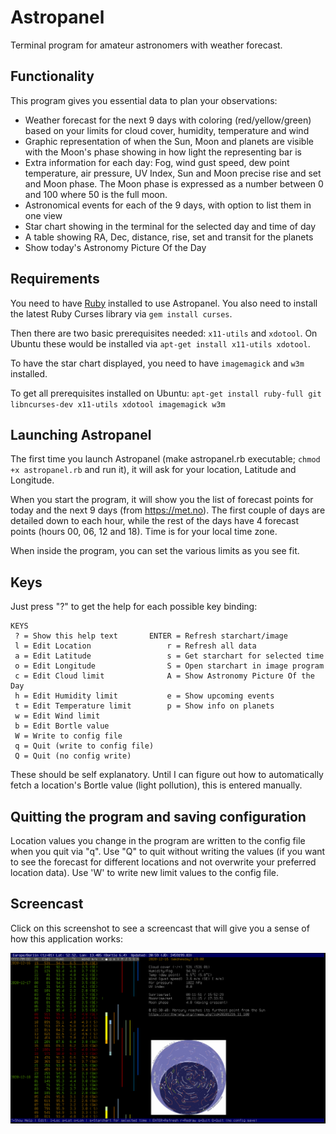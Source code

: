 # Astropanel

Terminal program for amateur astronomers with weather forecast.

## Functionality
This program gives you essential data to plan your observations:

* Weather forecast for the next 9 days with coloring (red/yellow/green) based
  on your limits for cloud cover, humidity, temperature and wind
* Graphic representation of when the Sun, Moon and planets are visible
  with the Moon's phase showing in how light the representing bar is
* Extra information for each day: Fog, wind gust speed, dew point temperature,
  air pressure, UV Index, Sun and Moon precise rise and set and Moon phase.
  The Moon phase is expressed as a number between 0 and 100 where 50 is the
  full moon.
* Astronomical events for each of the 9 days, with option to list them in one
  view
* Star chart showing in the terminal for the selected day and time of day
* A table showing RA, Dec, distance, rise, set and transit for the planets
* Show today's Astronomy Picture Of the Day

## Requirements
You need to have [Ruby](https://www.ruby-lang.org/en/) installed to use Astropanel.
You also need to install the latest Ruby Curses library via `gem install curses`.

Then there are two basic prerequisites needed: `x11-utils` and `xdotool`. On
Ubuntu these would be installed via `apt-get install x11-utils xdotool`.

To have the star chart displayed, you need to have `imagemagick` and `w3m` installed.

To get all prerequisites installed on Ubuntu:
`apt-get install ruby-full git libncurses-dev x11-utils xdotool imagemagick w3m`

## Launching Astropanel
The first time you launch Astropanel (make astropanel.rb executable; `chmod +x
astropanel.rb` and run it), it will ask for your location, Latitude and
Longitude.

When you start the program, it will show you the list of forecast points for
today and the next 9 days (from https://met.no). The first couple of days are
detailed down to each hour, while the rest of the days have 4 forecast points
(hours 00, 06, 12 and 18). Time is for your local time zone.

When inside the program, you can set the various limits as you see fit. 

## Keys

Just press "?" to get the help for each possible key binding:

```
KEYS
 ? = Show this help text       ENTER = Refresh starchart/image
 l = Edit Location                 r = Refresh all data
 a = Edit Latitude                 s = Get starchart for selected time
 o = Edit Longitude                S = Open starchart in image program
 c = Edit Cloud limit              A = Show Astronomy Picture Of the Day
 h = Edit Humidity limit           e = Show upcoming events
 t = Edit Temperature limit        p = Show info on planets
 w = Edit Wind limit
 b = Edit Bortle value
 W = Write to config file
 q = Quit (write to config file)
 Q = Quit (no config write)
```
These should be self explanatory. Until I can figure out how to automatically
fetch a location's Bortle value (light pollution), this is entered manually.

## Quitting the program and saving configuration
Location values you change in the program are written to the config file when
you quit via "q". Use "Q" to quit without writing the values (if you want to
see the forecast for different locations and not overwrite your preferred
location data). Use 'W' to write new limit values to the config file.

## Screencast
Click on this screenshot to see a screencast that will give you a sense of how
this application works:

[![Astropanel screencast](/screenshot.png)](https://youtu.be/36jsu3YBLyw)

